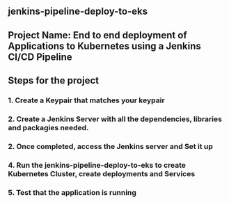 ## jenkins-pipeline-deploy-to-eks
## Project Name: End to end deployment of Applications to Kubernetes using a Jenkins CI/CD Pipeline
## Steps for the project

### 1. Create a Keypair that matches your keypair
### 2. Create a Jenkins Server with all the dependencies, libraries and packagies needed.
### 2. Once completed, access the Jenkins server and Set it up
### 4. Run the jenkins-pipeline-deploy-to-eks to create Kubernetes Cluster, create deployments and Services
### 5. Test that the application is running 
###


